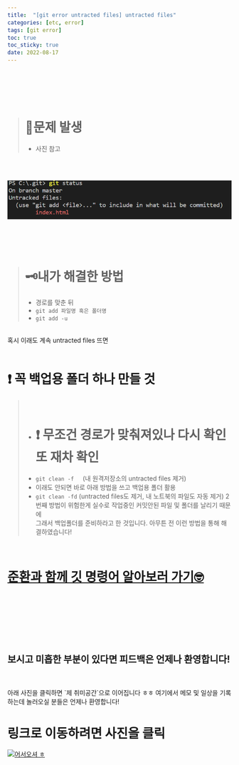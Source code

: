 ```yaml
---
title:  "[git error untracted files] untracted files"
categories: [etc, error] 
tags: [git error]
toc: true
toc_sticky: true
date: 2022-08-17
---
```


<br>
<br>
<br>
<br>

> # 🚨문제 발생
> * 사진 참고

<br>
<br>

![Desktop View](/assets/img/git-error/untracted-files/1.PNG)

<br>
<br>
<br>

> # 🗝내가 해결한 방법 
> * 경로를 맞춘 뒤
> * `git add 파일명 혹은 폴더명`
> * `git add -u`

<br>
혹시 이래도 계속 untracted files 뜨면

<br>
<br>

# ❗ 꼭 백업용 폴더 하나 만들 것

>
><br>
>
> * # ❗ 무조건 경로가 맞춰져있나 다시 확인 또 재차 확인
> * `git clean -f`  &nbsp;&nbsp;&nbsp; (내 원격저장소의 untracted files 제거)
> * 이래도 안되면 바로 아래 방법을 쓰고 백업용 폴더 활용
> * `git clean -fd`    (untracted files도 제거, 내 노트북의 파일도 자동 제거)
> 2번째 방법이 위험한게 실수로 작업중인 커밋안된 파일 및 폴더를 날리기 때문에\
> 그래서 백업폴더를 준비하라고 한 것입니다.
> 아무튼 전 이런 방법을 통해 해결하였습니다!

<br> 


# [준환과 함께 깃 명령어 알아보러 가기🤓](https://joonhwan2.github.io/posts/git-add/)

<br>
<br>
<br>
<br>
<br>
<br>

## 보시고 미흡한 부분이 있다면 피드백은 언제나 환영합니다!

<br>
<br>
아래 사진을 클릭하면 `제 취미공간`으로 이어집니다 ㅎㅎ 여기에서 메모 및 일상을 기록하는데 놀러오실 분들은 언제나 환영합니다!

<br>

# 링크로 이동하려면 사진을 클릭

[![어서오셔 ㅎ](https://encrypted-tbn0.gstatic.com/images?q=tbn:ANd9GcQk-zPB4TCuWRNJVIF0aWgniDPNJgUTdXmILg&usqp=CAU)](https://discord.gg/zkzk5xtm)